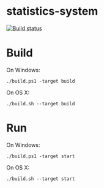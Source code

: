 # statistics-system
[![Build status](https://ci.appveyor.com/api/projects/status/axf92n1swioqmiej/branch/master?svg=true)](https://ci.appveyor.com/project/lehmamic/statistics-system/branch/master)

# Build
On Windows:
```
./build.ps1 -target build
```

On OS X:
```
./build.sh --target build
```

# Run
On Windows:
```
./build.ps1 -target start
```

On OS X:
```
./build.sh --target start
```

